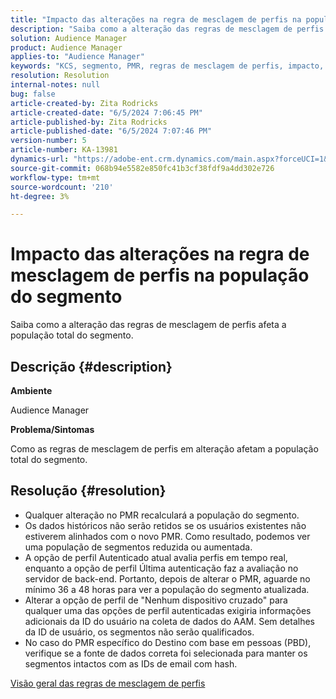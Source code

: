 ```yaml
---
title: "Impacto das alterações na regra de mesclagem de perfis na população do segmento"
description: "Saiba como a alteração das regras de mesclagem de perfis afeta a população total de segmentos."
solution: Audience Manager
product: Audience Manager
applies-to: "Audience Manager"
keywords: "KCS, segmento, PMR, regras de mesclagem de perfis, impacto, população total, população em tempo real, população, alteração"
resolution: Resolution
internal-notes: null
bug: false
article-created-by: Zita Rodricks
article-created-date: "6/5/2024 7:06:45 PM"
article-published-by: Zita Rodricks
article-published-date: "6/5/2024 7:07:46 PM"
version-number: 5
article-number: KA-13981
dynamics-url: "https://adobe-ent.crm.dynamics.com/main.aspx?forceUCI=1&pagetype=entityrecord&etn=knowledgearticle&id=486d00c0-6e23-ef11-840a-000d3a372703"
source-git-commit: 068b94e5582e850fc41b3cf38fdf9a4dd302e726
workflow-type: tm+mt
source-wordcount: '210'
ht-degree: 3%

---
```


# Impacto das alterações na regra de mesclagem de perfis na população do segmento


Saiba como a alteração das regras de mesclagem de perfis afeta a população total do segmento.

## Descrição {#description}


<b>Ambiente</b>

Audience Manager

<b>Problema/Sintomas</b>

Como as regras de mesclagem de perfis em alteração afetam a população total do segmento.


## Resolução {#resolution}


- Qualquer alteração no PMR recalculará a população do segmento.
- Os dados históricos não serão retidos se os usuários existentes não estiverem alinhados com o novo PMR. Como resultado, podemos ver uma população de segmentos reduzida ou aumentada.
- A opção de perfil Autenticado atual avalia perfis em tempo real, enquanto a opção de perfil Última autenticação faz a avaliação no servidor de back-end. Portanto, depois de alterar o PMR, aguarde no mínimo 36 a 48 horas para ver a população do segmento atualizada.
- Alterar a opção de perfil de &quot;Nenhum dispositivo cruzado&quot; para qualquer uma das opções de perfil autenticadas exigiria informações adicionais da ID do usuário na coleta de dados do AAM. Sem detalhes da ID de usuário, os segmentos não serão qualificados.
- No caso do PMR específico do Destino com base em pessoas (PBD), verifique se a fonte de dados correta foi selecionada para manter os segmentos intactos com as IDs de email com hash.




[Visão geral das regras de mesclagem de perfis](https://experienceleague.adobe.com/docs/audience-manager/user-guide/features/profile-merge-rules/merge-rules-overview.html?lang=en)
